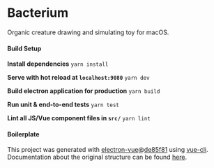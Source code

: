 # Bacterium

Organic creature drawing and simulating toy for macOS.


#### Build Setup

**Install dependencies**
`yarn install`

**Serve with hot reload at `localhost:9080`**
`yarn dev`

**Build electron application for production**
`yarn build`

**Run unit & end-to-end tests**
`yarn test`

**Lint all JS/Vue component files in `src/`**
`yarn lint`


#### Boilerplate

This project was generated with [electron-vue](https://github.com/SimulatedGREG/electron-vue)@[de85f81](https://github.com/SimulatedGREG/electron-vue/tree/de85f81890c01500113738bfe57bef136f9fbf52) using [vue-cli](https://github.com/vuejs/vue-cli). Documentation about the original structure can be found [here](https://simulatedgreg.gitbooks.io/electron-vue/content/index.html).
